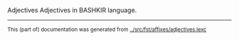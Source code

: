Adjectives
Adjectives in BASHKIR language.



* * *
<small>This (part of) documentation was generated from [../src/fst/affixes/adjectives.lexc](http://github.com/giellalt/lang-bak/blob/main/../src/fst/affixes/adjectives.lexc)</small>